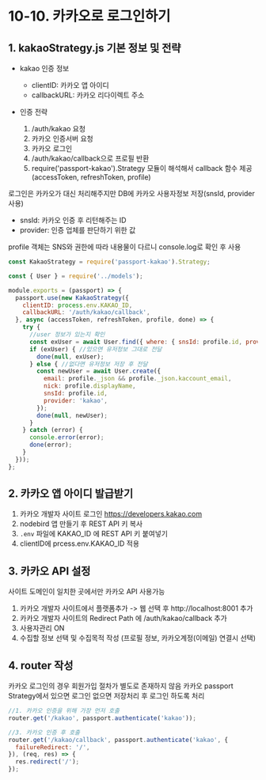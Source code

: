 # 10-10. 카카오로 로그인하기
## 1. kakaoStrategy.js 기본 정보 및 전략
- kakao 인증 정보
  - clientID: 카카오 앱 아이디
  - callbackURL: 카카오 리다이렉트 주소

- 인증 전략
  1. /auth/kakao 요청
  2. 카카오 인증서버 요청
  3. 카카오 로그인
  4. /auth/kakao/callback으로 프로필 반환
  5. require('passport-kakao').Strategy 모듈이 해석해서 callback 함수 제공 (accessToken, refreshToken, profile)

로그인은 카카오가 대신 처리해주지만 DB에 카카오 사용자정보 저장(snsId, provider 사용)
- snsId: 카카오 인증 후 리턴해주는 ID
- provider: 인증 업체를 판단하기 위한 값

profile 객체는 SNS와 권한에 따라 내용물이 다르니 console.log로 확인 후 사용
```javascript
const KakaoStrategy = require('passport-kakao').Strategy;

const { User } = require('../models');

module.exports = (passport) => {
  passport.use(new KakaoStrategy({
    clientID: process.env.KAKAO_ID,
    callbackURL: '/auth/kakao/callback',
  }, async (accessToken, refreshToken, profile, done) => {
    try {
      //user 정보가 있는지 확인
      const exUser = await User.find({ where: { snsId: profile.id, provider: 'kakao' } });
      if (exUser) { //있으면 유저정보 그대로 전달
        done(null, exUser);
      } else { //없다면 유저정보 저장 후 전달
        const newUser = await User.create({
          email: profile._json && profile._json.kaccount_email,
          nick: profile.displayName,
          snsId: profile.id,
          provider: 'kakao',
        });
        done(null, newUser);
      }
    } catch (error) {
      console.error(error);
      done(error);
    }
  }));
};
```

## 2. 카카오 앱 아이디 발급받기
1. 카카오 개발자 사이트 로그인 https://developers.kakao.com
2. nodebird 앱 만들기 후 REST API 키 복사
3. `.env` 파일에 KAKAO_ID 에 REST API 키 붙여넣기
4. clientID에 prcess.env.KAKAO_ID 적용

## 3. 카카오 API 설정
사이트 도메인이 일치한 곳에서만 카카오 API 사용가능
1. 카카오 개발자 사이트에서 플랫폼추가 -> 웹 선택 후 http://localhost:8001 추가
2. 카카오 개발자 사이트의 Redirect Path 에 /auth/kakao/callback 추가
3. 사용자관리 ON
4. 수집할 정보 선택 및 수집목적 작성 (프로필 정보, 카카오계정(이메일) 연결시 선택) 

## 4. router 작성
카카오 로그인의 경우 회원가입 절차가 별도로 존재하지 않음
카카오 passport Strategy에서 있으면 로그인 없으면 저장처리 후 로그인 하도록 처리
```javascript
//1. 카카오 인증을 위해 가장 먼저 호출
router.get('/kakao', passport.authenticate('kakao'));

//3. 카카오 인증 후 호출
router.get('/kakao/callback', passport.authenticate('kakao', {
  failureRedirect: '/',
}), (req, res) => {
  res.redirect('/');
});
```